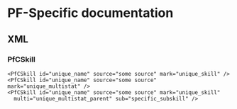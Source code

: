 # PF-Specific documentation

## XML

### PfCSkill

    <PfCSkill id="unique_name" source="some source" mark="unique_skill" />
    <PfCSkill id="unique_name" source="some source" mark="unique_multistat" />
    <PfCSkill id="unique_name" source="some source" mark="unique_skill"
      multi="unique_multistat_parent" sub="specific_subskill" />
